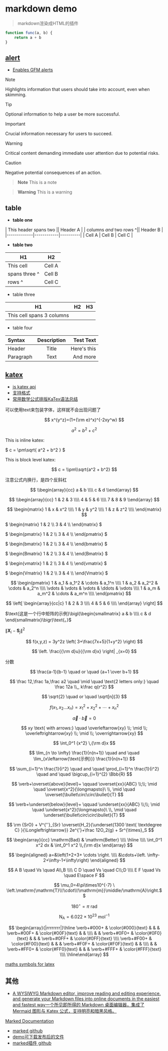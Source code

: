 # markdown demo
> markdown渲染成HTML的插件


```js
function func(a, b) {
    return a + b
}
```


## [alert](https://github.com/bent10/marked-extensions/tree/main/packages/alert)
- [Enables GFM alerts](https://github.com/orgs/community/discussions/16925)

> [!NOTE]  
> Highlights information that users should take into account, even when skimming.

> [!TIP]
> Optional information to help a user be more successful.

> [!IMPORTANT]  
> Crucial information necessary for users to succeed.

> [!WARNING]  
> Critical content demanding immediate user attention due to potential risks.

> [!CAUTION]
> Negative potential consequences of an action.

> **Note**
> This is a note

> **Warning**
> This is a warning

## table

- **table one**

| This header spans two   || Header A |
| columns *and* two rows ^|| Header B |
|-------------|------------|----------|
| Cell A      | Cell B     | Cell C   |

- **table two**

| H1           | H2      |
|--------------|---------|
| This cell    | Cell A  |
| spans three ^| Cell B  |
| rows        ^| Cell C  |

- table three

| H1      | H2      | H3      |
|---------|---------|---------|
| This cell spans 3 columns |||

- table four

| Syntax      | Description | Test Text     |
| :---        |    :----:   |          ---: |
| Header      | Title       | Here's this   |
| Paragraph   | Text        | And more      |

## [katex](https://katex.org/)

- [js katex api ](https://katex.org/docs/api)
- [支持格式](https://katex.org/docs/support_table)
- [常用数学公式排版KaTex语法总结](https://kissingfire123.github.io/2022/02/18_%E6%95%B0%E5%AD%A6%E5%85%AC%E5%BC%8Fkatex%E5%B8%B8%E7%94%A8%E8%AF%AD%E6%B3%95%E6%80%BB%E7%BB%93/)

可以使用text来包装字体，这样就不会出现问题了

$$ x^{y^z}=(1+{\rm e}^x)^{-2xy^w} $$

$$
a^2=b^2+c^2
$$

This is inline katex: 

$ c = \\pm\\sqrt{ a^2 + b^2 } $

This is block level katex:

$$
c = \\pm\\sqrt{a^2 + b^2}
$$

注意公式内换行，是四个反斜杠

$$
\\begin{array}{cc}
   a & b \\\\
   c & d
\\end{array}
$$

$$
\\begin{array}{cc}
1 & 2 & 3 \\\\
4 & 5 & 6 \\\\
7 & 8 & 9 
\\end{array}
$$

$$
\begin{matrix}
    1 & x & x^2 \\\\
    1 & y & y^2 \\\\
    1 & z & z^2 \\\\
\end{matrix}
$$

$ \begin{matrix} 1 & 2 \\\\ 3 & 4 \\\\ \end{matrix} $

$ \begin{pmatrix} 1 & 2 \\\\ 3 & 4 \\\\ \end{pmatrix} $

$ \begin{bmatrix} 1 & 2 \\\\ 3 & 4 \\\\ \end{bmatrix} $

$ \begin{Bmatrix} 1 & 2 \\\\ 3 & 4 \\\\ \end{Bmatrix} $

$ \begin{vmatrix} 1 & 2 \\\\ 3 & 4 \\\\ \end{vmatrix} $

$ \begin{Vmatrix} 1 & 2 \\\\ 3 & 4 \\\\ \end{Vmatrix} $

$$
\begin{pmatrix}
    1 & a_1 & a_1^2 & \cdots & a_1^n \\\\
    1 & a_2 & a_2^2 & \cdots & a_2^n \\\\
    \vdots & \vdots & \vdots & \ddots & \vdots \\\\
    1 & a_m & a_m^2 & \cdots & a_m^n \\\\
\end{pmatrix}
$$

$$
\left[
    \begin{array}{cc|c}
        1 & 2 & 3 \\\\
        4 & 5 & 6 \\\\
    \end{array}
\right]
$$

 $\text{这是一个行中矩阵的示例}\bigl(\begin{smallmatrix} a & b \\\\ c & d \end{smallmatrix}\bigr)\text{。}$

$\lVert \boldsymbol{X}_i - \boldsymbol{S}_j \rVert^2$

$$ f(x,y,z) = 3y^2z \left( 3+\frac{7x+5}{1+y^2} \right) $$

$$ \left. \frac{{\rm d}u}{{\rm d}x} \right| _{x=0} $$

分数

$$ \frac{a-1}{b-1} \quad or \quad {a+1 \over b+1} $$

$$ \frac 12,\frac 1a,\frac a2 \quad \mid \quad \text{2 letters only:} \quad \frac 12a \\,, k\frac q{r^2} $$

$$ \sqrt{2} \quad or \quad \sqrt[n]{3} $$

$$ f(x_1,x_2  \ldots x_n) = x_1^2 + x_2^2 + \cdots + x_n^2 $$

$$ \vec{a} \cdot \vec{b}=0 $$

$$ xy \text{ with arrows:} \quad \overleftarrow{xy} \\; \mid \\; \overleftrightarrow{xy} \\; \mid \\; \overrightarrow{xy} $$

$$ \int_0^1 {x^2} \,{\rm d}x $$

$$ \lim_{n \to \infty} \frac{1}{n(n+1)} \quad and \quad \lim_{x\leftarrow{\text{示例}}} \frac{1}{n(n+1)} $$

$$ \sum_{i=1}^n \frac{1}{i^2} \quad and \quad \prod_{i=1}^n \frac{1}{i^2} \quad and \quad \bigcup_{i=1}^{2} \Bbb{R} $$

$$ \verb+\overset{above}{level}+ \qquad \overset{xx}{ABC} \\;\\; \mid \quad \overset{x^2}{\longmapsto}\ \\, \mid \quad \overset{\bullet\circ\circ\bullet}{T} $$

$$ \verb+\underset{below}{level}+ \qquad \underset{xx}{ABC} \\;\\; \mid \quad \underset{x^2}{\longmapsto}\ \\, \mid \quad \underset{\bullet\circ\circ\bullet}{T} $$

$$ \rm {SrO} + V^{''}_{Sr} \overset{H_2}{\underset{1300 \text{ \textdegree C} }{\Longleftrightarrow}} 2e^{'}+\frac 12O_2(g) + Sr^{\times}_S $$

$$
\begin{array}{cc}
    \mathrm{Bad} & \mathrm{Better} \\\\
    \hline \\\\
    \int_0^1 x^2 dx & \int_0^1 x^2  \\,{\rm d}x
\end{array}
$$

<!-- $$f\left( \left[  \frac{ 1+\left\\{x,y\right\\} }{ \left( \frac xy + \frac yx \right) (u+1) }+a\right]^{3/2} \right)\tag {\text{行标}}$$ -->

$$
\begin{aligned}
    a=&\left(1+2+3+ \cdots \right. \\\\
      &\cdots+\left. \infty-2+\infty-1+\infty\right)
\end{aligned}
$$

<!-- $$ f(n)= \begin{cases} n/2, & \text {if $n$ is even} \\\\ 3n+1, & \text{if $n$ is odd} \end{cases} $$ -->

$$
A B \quad Vs \quad A\\,B  \\\\
C D \quad Vs \quad C\\;D   \\\\
E F \quad Vs \quad E\space F 
$$

$$ \mu_0=4\pi\times10^{-7} \ \left.\mathrm{\mathrm{T}\\!\cdot\\!\mathrm{m}}\middle/\mathrm{A}\right.$$  

$$ 180^\circ=\pi \ \mathrm{rad} $$  

$$ \mathrm{N_A} = 6.022\times10^{23} \ \mathrm{mol}^{-1}$$

$$
\begin{array}{|rrrrrrrr|}\hline
    \verb+#000+ & \color{#000}{text} & & &
    \verb+#00F+ & \color{#00F}{text} & & \\\\
    & & \verb+#0F0+ & \color{#0F0}{text} &
    & & \verb+#0FF+ & \color{#0FF}{text} \\\\
    \verb+#F00+ & \color{#F00}{text} & & &
    \verb+#F0F+ & \color{#F0F}{text} & & \\\\
    & & \verb+#FF0+ & \color{#FF0}{text} &
    & & \verb+#FFF+ & \color{#FFF}{text} \\\\
\hline\end{array}
$$

[maths symbols for latex](https://mirrors.jlu.edu.cn/CTAN/info/symbols/math/maths-symbols.pdf)


## 其他

- [A WYSIWYG Markdown editor, improve reading and editing experience. and generate your Markdown files into online documents in the easiest and fastest way一个所见即所得的 Markdown 桌面编辑器，集成了 Mermaid 图形与 Katex 公式，支持明亮和暗黑风格。](https://github.com/1943time/bluestone)

[Marked Documentation](https://marked.js.org/)

- [marked github](https://github.com/markedjs/marked)
- [demo可下载发布后的文件](https://marked.js.org/demo/)
- [marked插件 github](https://github.com/bent10/marked-extensions)
